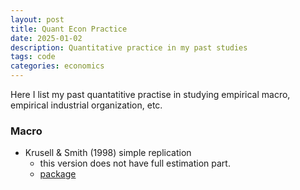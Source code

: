 ```yaml
---
layout: post
title: Quant Econ Practice 
date: 2025-01-02
description: Quantitative practice in my past studies 
tags: code
categories: economics
---
```


Here I list my past quantatitive practise in studying empirical macro, empirical industrial organization, etc.



### Macro 

- Krusell & Smith (1998) simple replication 
    - this version does not have full estimation part.
    - [package](assets/src/ks_replicate.zip)     
